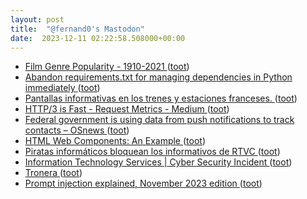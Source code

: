 ```yaml
---
layout: post
title:  "@fernand0's Mastodon"
date:  2023-12-11 02:22:58.508000+00:00
---
```

*  [Film Genre Popularity - 1910-2021  ](https://public.tableau.com/app/profile/bo.mccready8742/viz/FilmGenrePopularity-1910-2021/GenreRelativePopularity) ([toot](https://mastodon.social/@fernand0/111559401701820850))
*  [Abandon requirements.txt for managing dependencies in Python immediately  ](https://medium.com/@ramalhodevitor/abandon-requirements-txt-for-managing-dependencies-in-python-immediately-50b1c45b824a) ([toot](https://mastodon.social/@fernand0/111557626597251469))
*  [Pantallas informativas en los trenes y estaciones franceses. ](https://avecesunafoto.wordpress.com/2023/12/10/pantallas-informativas-en-los-trenes-y-estaciones-franceses) ([toot](https://mastodon.social/@fernand0/111557566847541380))
*  [HTTP/3 is Fast - Request Metrics - Medium ](https://medium.com/request-metrics/http-3-is-fast-dc7f8871df) ([toot](https://mastodon.social/@fernand0/111557246422057154))
*  [Federal government is using data from push notifications to track contacts  –  OSnews ](https://www.osnews.com/story/138018/federal-government-is-using-data-from-push-notifications-to-track-contacts) ([toot](https://mastodon.social/@fernand0/111557029594446170))
*  [HTML Web Components: An Example ](https://blog.jim-nielsen.com/2023/html-web-components-an-example) ([toot](https://mastodon.social/@fernand0/111556745225697461))
*  [Piratas informáticos bloquean los informativos de RTVC ](https://www.laprovincia.es/canarias/2023/12/07/piratas-informaticos-bloquean-informativos-rtvc-95561667.htm) ([toot](https://mastodon.social/@fernand0/111556180345249692))
*  [Information Technology Services \| Cyber Security Incident ](https://it.wvu.edu/defend-your-data/cyber-security-inciden) ([toot](https://mastodon.social/@fernand0/111555915054420927))
*  [Tronera ](https://www.flickr.com/photos/fernand0/53386823732) ([toot](https://mastodon.social/@fernand0/111555888695080490))
*  [Prompt injection explained, November 2023 edition ](https://simonwillison.net/2023/Nov/27/prompt-injection-explained) ([toot](https://mastodon.social/@fernand0/111555709308424571))
